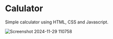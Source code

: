 # Calulator
Simple calculator using HTML, CSS and Javascript.

![Screenshot 2024-11-29 110758](https://github.com/user-attachments/assets/aadc7895-4eb7-4af7-a8cb-8cdb8dffa895)
